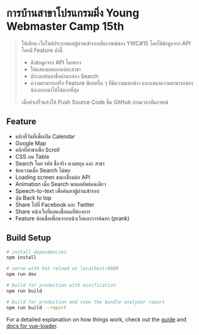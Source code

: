 # การบ้านสาขาโปรแกรมมิ่ง Young Webmaster Camp 15th

> ให้เขียน เว็บไซต์ประกาศผลผู้ผ่านเข้ารอบสัมภาษณ์ของ YWC#15 โดยใช้ข้อมูลจาก API โดยมี Feature ดังนี้
> * ดึงข้อมูลจาก API โดยตรง
> * ให้แสดงผลแยกแต่ละสาขา
> * มีระบบค้นหาชื่อผ่านกล่อง Search
> * ความสามารถหรือ Feature พิเศษอื่น ๆ ที่มีความแตกต่าง และแสดงความสามารถของน้องออกมาให้ได้มากที่สุด
>
> เมื่อทำเสร็จแล้วให้ Push Source Code ขึ้น GitHub ก่อนเวลาสัมภาษณ์

## Feature
- คลิกที่วันที่เพื่อเปิด Calendar
- Google Map
- คลิกที่สาขาเพื่อ Scroll
- CSS บน Table
- Search โดย รหัส ชื่อจริง นามสกุล และ สาขา
- ข้อความเมื่อ Search ไม่พบ
- Loading screen ขณะเชื่อมต่อ API
- Animation เมื่อ Search พบผลลัพธ์คนเดียว
- Speech-to-text เพื่อค้นหาผู้ผ่านเข้ารอบ
- ปุ่ม Back to top
- Share ไปที่ Facebook และ Twitter
- Share หน้าเว็บที่แสดงชื่อคนที่ต้องการ
- Feature ซ่อนชื่อเพื่อนจากหน้าเว็บและการค้นหา (prank)

## Build Setup

``` bash
# install dependencies
npm install

# serve with hot reload at localhost:8080
npm run dev

# build for production with minification
npm run build

# build for production and view the bundle analyzer report
npm run build --report
```

For a detailed explanation on how things work, check out the [guide](http://vuejs-templates.github.io/webpack/) and [docs for vue-loader](http://vuejs.github.io/vue-loader).
